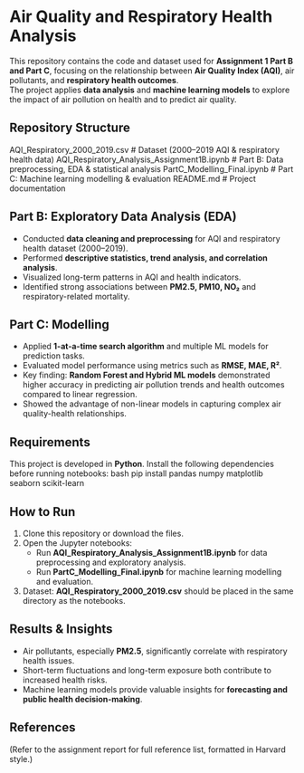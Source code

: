 # Air Quality and Respiratory Health Analysis

This repository contains the code and dataset used for **Assignment 1 Part B and Part C**, focusing on the relationship between **Air Quality Index (AQI)**, air pollutants, and **respiratory health outcomes**.  
The project applies **data analysis** and **machine learning models** to explore the impact of air pollution on health and to predict air quality.


## Repository Structure

AQI_Respiratory_2000_2019.csv              # Dataset (2000–2019 AQI & respiratory health data)
AQI_Respiratory_Analysis_Assignment1B.ipynb # Part B: Data preprocessing, EDA & statistical analysis
PartC_Modelling_Final.ipynb                 # Part C: Machine learning modelling & evaluation
README.md                                   # Project documentation


## Part B: Exploratory Data Analysis (EDA)
- Conducted **data cleaning and preprocessing** for AQI and respiratory health dataset (2000–2019).  
- Performed **descriptive statistics, trend analysis, and correlation analysis**.  
- Visualized long-term patterns in AQI and health indicators.  
- Identified strong associations between **PM2.5, PM10, NO₂** and respiratory-related mortality.


## Part C: Modelling
- Applied **1-at-a-time search algorithm** and multiple ML models for prediction tasks.  
- Evaluated model performance using metrics such as **RMSE, MAE, R²**.  
- Key finding: **Random Forest and Hybrid ML models** demonstrated higher accuracy in predicting air pollution trends and health outcomes compared to linear regression.  
- Showed the advantage of non-linear models in capturing complex air quality-health relationships.


## Requirements
This project is developed in **Python**. Install the following dependencies before running notebooks:
bash
pip install pandas numpy matplotlib seaborn scikit-learn


## How to Run
1. Clone this repository or download the files.  
2. Open the Jupyter notebooks:  
   - Run **AQI_Respiratory_Analysis_Assignment1B.ipynb** for data preprocessing and exploratory analysis.  
   - Run **PartC_Modelling_Final.ipynb** for machine learning modelling and evaluation.  
3. Dataset: **AQI_Respiratory_2000_2019.csv** should be placed in the same directory as the notebooks.


## Results & Insights
- Air pollutants, especially **PM2.5**, significantly correlate with respiratory health issues.  
- Short-term fluctuations and long-term exposure both contribute to increased health risks.  
- Machine learning models provide valuable insights for **forecasting and public health decision-making**.


## References
(Refer to the assignment report for full reference list, formatted in Harvard style.)
